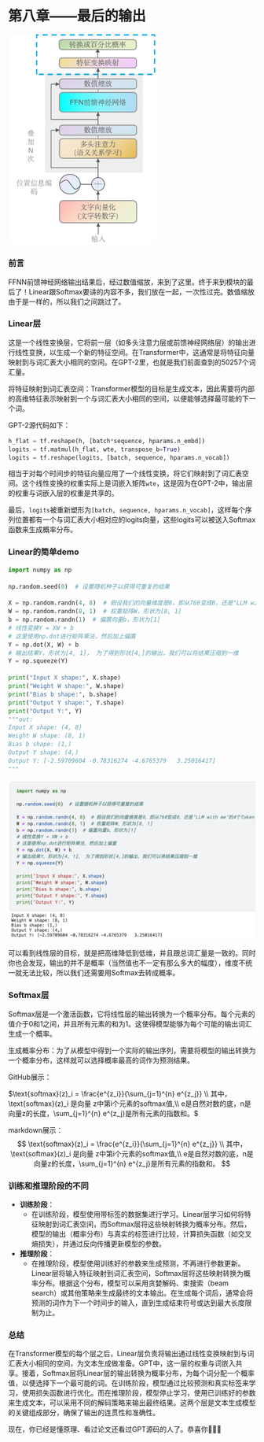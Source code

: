 # 第八章——最后的输出

<img src="../assets/image-20240503172501503.png" alt="image-20240503172501503" width="300" />

### 前言

FFNN前馈神经网络输出结果后，经过数值缩放，来到了这里。终于来到模块的最后了！Linear跟Softmax要讲的内容不多，我们放在一起，一次性过完。数值缩放由于是一样的，所以我们之间跳过了。



### Linear层

这是一个线性变换层，它将前一层（如多头注意力层或前馈神经网络层）的输出进行线性变换，以生成一个新的特征空间。在Transformer中，这通常是将特征向量映射到与词汇表大小相同的空间。在GPT-2里，也就是我们前面查到的50257个词汇量。

将特征映射到词汇表空间：Transformer模型的目标是生成文本，因此需要将内部的高维特征表示映射到一个与词汇表大小相同的空间，以便能够选择最可能的下一个词。

GPT-2源代码如下：

~~~python
h_flat = tf.reshape(h, [batch*sequence, hparams.n_embd])
logits = tf.matmul(h_flat, wte, transpose_b=True)
logits = tf.reshape(logits, [batch, sequence, hparams.n_vocab])
~~~

相当于对每个时间步的特征向量应用了一个线性变换，将它们映射到了词汇表空间。这个线性变换的权重实际上是词嵌入矩阵`wte`，这是因为在GPT-2中，输出层的权重与词嵌入层的权重是共享的。

最后，`logits`被重新塑形为`[batch, sequence, hparams.n_vocab]`，这样每个序列位置都有一个与词汇表大小相对应的logits向量，这些logits可以被送入Softmax函数来生成概率分布。



### Linear的简单demo

~~~python
import numpy as np

np.random.seed(0)  # 设置随机种子以获得可重复的结果

X = np.random.randn(4, 8)  # 假设我们的向量维度是8，即从768变成8，还是"LLM with me"的4个Token
W = np.random.randn(8, 1)  # 权重矩阵W，形状为[8, 1]
b = np.random.randn(1)  # 偏置向量b，形状为[1]
# 线性变换Y = XW + b
# 这里使用np.dot进行矩阵乘法，然后加上偏置
Y = np.dot(X, W) + b
# 输出结果Y，形状为[4, 1]， 为了得到形状[4,]的输出，我们可以将结果压缩到一维
Y = np.squeeze(Y)

print("Input X shape:", X.shape)
print("Weight W shape:", W.shape)
print("Bias b shape:", b.shape)
print("Output Y shape:", Y.shape)
print("Output Y:", Y)
"""out:
Input X shape: (4, 8)
Weight W shape: (8, 1)
Bias b shape: (1,)
Output Y shape: (4,)
Output Y: [-2.59709604 -0.78316274 -4.6765379   3.25016417]
"""
~~~

<img src="../assets/image-20240503181100601.png" alt="image-20240503181100601" width="550" />

可以看到线性层的目标，就是把高维降低到低维，并且跟总词汇量是一致的。同时你也会发现，输出的并不是概率（当然值也不一定有那么多大的幅度），维度不统一就无法比较，所以我们还需要用Softmax去转成概率。



### Softmax层

Softmax层是一个激活函数，它将线性层的输出转换为一个概率分布。每个元素的值介于0和1之间，并且所有元素的和为1。这使得模型能够为每个可能的输出词汇生成一个概率。

生成概率分布：为了从模型中得到一个实际的输出序列，需要将模型的输出转换为一个概率分布，这样就可以选择概率最高的词作为预测结果。

GitHub展示：

$`\text{softmax}(z)_i = \frac{e^{z_i}}{\sum_{j=1}^{n} e^{z_j}}
\\
其中，\text{softmax}(z)_i 是向量 z中第i个元素的softmax值,\\ e是自然对数的底，n是向量z的长度，\sum_{j=1}^{n} e^{z_j}是所有元素的指数和。`$

markdown展示：
$$
\text{softmax}(z)_i = \frac{e^{z_i}}{\sum_{j=1}^{n} e^{z_j}}
\\
其中，\text{softmax}(z)_i 是向量 z中第i个元素的softmax值,\\ e是自然对数的底，n是向量z的长度，\sum_{j=1}^{n} e^{z_j}是所有元素的指数和。
$$


### 训练和推理阶段的不同

- **训练阶段**：
  - 在训练阶段，模型使用带标签的数据集进行学习。Linear层学习如何将特征映射到词汇表空间，而Softmax层将这些映射转换为概率分布。然后，模型的输出（概率分布）与真实的标签进行比较，计算损失函数（如交叉熵损失），并通过反向传播更新模型的参数。
- **推理阶段**：
  - 在推理阶段，模型使用训练好的参数来生成预测，不再进行参数更新。Linear层将输入特征映射到词汇表空间，Softmax层将这些映射转换为概率分布。根据这个分布，模型可以采用贪婪解码、束搜索（beam search）或其他策略来生成最终的文本输出。在生成每个词后，通常会将预测的词作为下一个时间步的输入，直到生成结束符号或达到最大长度限制为止。



### 总结

在Transformer模型的每个层之后，Linear层负责将输出通过线性变换映射到与词汇表大小相同的空间，为文本生成做准备。GPT中，这一层的权重与词嵌入共享。接着，Softmax层将Linear层的输出转换为概率分布，为每个词分配一个概率值，以便选择下一个最可能的词。在训练阶段，模型通过比较预测和真实标签来学习，使用损失函数进行优化。而在推理阶段，模型停止学习，使用已训练好的参数来生成文本，可以采用不同的解码策略来输出最终结果。这两个层是文本生成模型的关键组成部分，确保了输出的连贯性和准确性。



现在，你已经是懂原理、看过论文还看过GPT源码的人了。恭喜你🎉🎉🎉